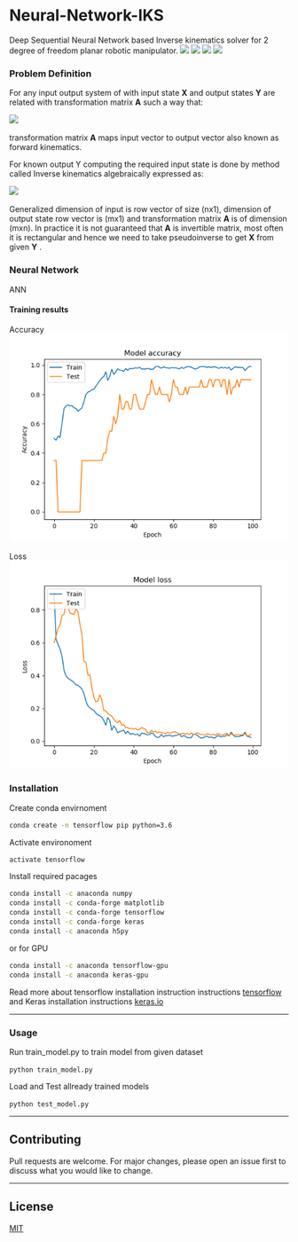 # Neural-Network-IKS
Deep Sequential Neural Network based Inverse kinematics solver for 2 degree of freedom planar robotic manipulator. 
![](https://img.shields.io/github/stars/siddharthdeore/Neural-Network-IKS.svg) ![](https://img.shields.io/github/forks/siddharthdeore/Neural-Network-IKS.svg) ![](https://img.shields.io/github/tag/siddharthdeore/Neural-Network-IKS.svg) ![](https://img.shields.io/github/issues/siddharthdeore/Neural-Network-IKS.svg)

### Problem Definition

For any input output system of with input state **X** and output states **Y** are related with transformation matrix **A** such a way that:

<img src="https://latex.codecogs.com/svg.latex?Y&space;=&space;A&space;X">


transformation matrix **A** maps input vector to output vector also known as forward kinematics.

For known output Y computing the required input state is done by method called Inverse kinematics algebraically expressed as:

<img src="https://latex.codecogs.com/svg.latex?X&space;=&space;A^{-1}&space;Y&space;=&space;A^T(AA^T)^{-1}&space;Y">

Generalized dimension of input is row vector of size (nx1), dimension of output state row vector is (mx1) and transformation matrix **A** is of dimension (mxn). In practice it is not guaranteed that **A** is invertible matrix, most often it is rectangular and hence we need to take pseudoinverse to get **X** from given **Y** .

### Neural Network
ANN

#### Training results

Accuracy
![acc](/fig/acc.png)

Loss
![loss](/fig/loss.png)

### Installation
Create conda envirnoment

```sh
conda create -n tensorflow pip python=3.6
```

Activate environoment

```sh
activate tensorflow
```

Install required pacages

```sh
conda install -c anaconda numpy
conda install -c conda-forge matplotlib
conda install -c conda-forge tensorflow 
conda install -c conda-forge keras 
conda install -c anaconda h5py
```

or for GPU

```sh
conda install -c anaconda tensorflow-gpu 
conda install -c anaconda keras-gpu 
```

Read more about tensorflow installation instruction instructions [tensorflow](https://www.tensorflow.org/install)
and Keras installation instructions [keras.io](https://keras.io/#installation)

---
### Usage
Run train_model.py to train model from given dataset

```python train_model.py```

Load and Test allready trained models

```python test_model.py```

---
## Contributing
Pull requests are welcome. For major changes, please open an issue first to discuss what you would like to change.

---
## License
[MIT](https://choosealicense.com/licenses/mit/)
